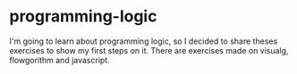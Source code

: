 # programming-logic
I'm going to learn about programming logic, so I decided to share theses exercises to show my first steps on it.
There are exercises made on visualg, flowgorithm and javascript.
